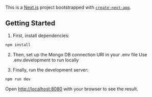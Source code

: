 This is a [Next.js](https://nextjs.org) project bootstrapped with [`create-next-app`](https://nextjs.org/docs/app/api-reference/cli/create-next-app).

## Getting Started

1. First, install dependencies:

```bash
npm install
```

2. Then, set up the Mongo DB connection URI in your .env file
Use .env.development to run locally

3. Finally, run the development server:

```bash
npm run dev
```

Open [http://localhost:8080](http://localhost:3000) with your browser to see the result.
